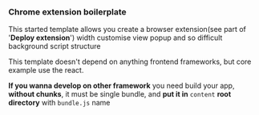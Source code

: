 ### **Chrome extension boilerplate**

This started template allows you create a browser extension(see part of '**Deploy extension**') width customise view popup and so difficult background script structure


This template doesn't depend on anything frontend frameworks, but core example use the react.

 **If you wanna develop on other framework** you need build your app, **without chunks**, it must be single bundle, and **put it in** `content` **root directory** with `bundle.js` name
